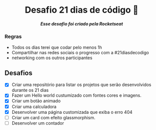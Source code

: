<div align="center">
<h1> Desafio 21 dias de código 🚀 </h1>
<h5>Esse desafio foi criado pela Rocketseat</h5>
</div>

### Regras

- Todos os dias terei que codar pelo menos 1h
- Compartilhar nas redes sociais o progresso com a #21diasdecodigo
- networking com os outros participantes

## Desafios

- [x] Criar uma repositório para listar os projetos que serão desenvolvidos durante os 21 dias
- [x] Fazer um Hello world custumizado com fontes cores e imagens.
- [x] Criar um botão animado
- [x] Criar uma calculadora
- [x] Desenvolver uma página customizada que exiba o erro 404
- [ ] Criar um card com efeito glassmorphism.
- [ ] Desenvolver um contador
